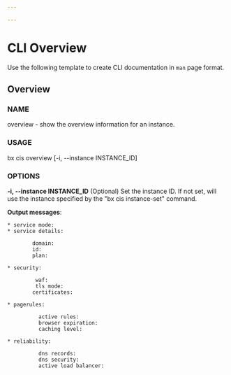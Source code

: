 ```yaml
---

---
```


# CLI Overview
Use the following template to create CLI documentation in `man` page format.

## Overview

### NAME
  overview - show the overview information for an instance. 

### USAGE
  bx cis overview [-i, --instance INSTANCE_ID] 

### OPTIONS
 **-i, --instance INSTANCE_ID**  (Optional) Set the instance ID. If not set, will use the instance specified by the "bx cis instance-set" command.

**Output messages**:

    * service mode:
    * service details:

            domain:
            id:
            plan:

    * security:

             waf:
             tls mode:
            certificates:

    * pagerules:

              active rules:
              browser expiration:
              caching level:

    * reliability:

              dns records:
              dns security:
              active load balancer:
